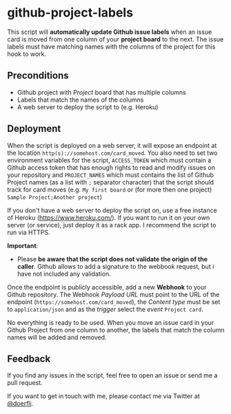 # github-project-labels

This script will __automatically update Github issue labels__ when an issue card is moved from one column of your __project board__ to the next. The issue labels must have matching names with the columns of the project for this hook to work.

## Preconditions

* Github project with _Project_ board that has multiple columns
* Labels that match the names of the columns
* A web server to deploy the script to (e.g. Heroku)

## Deployment

When the script is deployed on a web server, it will expose an endpoint at the location `http(s)://somehost.com/card_moved`. You also need to set two environment variables for the script, `ACCESS_TOKEN` which must contain a Github access token that has enough rights to read and modify issues on your repository and `PROJECT_NAMES` which must contains the list of Github Project names (as a list with `;` separator character) that the script should track for card moves (e.g. `My first board` or (for more then one project) `Sample Project;Another project`)

If you don't have a web server to deploy the script on, use a free instance of Heroku (https://www.heroku.com/). If you want to run it on your own server (or service), just deploy it as a rack app. I recommend the script to run via HTTPS.

__Important__:
* Please __be aware that the script does not validate the origin of the caller__. Github allows to add a signature to the webbook request, but i have not included any validation.

Once the endpoint is publicly accessible, add a new __Webhook__ to your Github repository. The Webhook _Payload URL_ must point to the URL of the endpoint (`https://somehost.com/card_moved`), the _Content type_ must be set to `application/json` and as the _trigger_ select the _event_ `Project card`.

No everything is ready to be used. When you move an issue card in your Github Project from one column to another, the labels that match the column names will be added and removed.

## Feedback

If you find any issues in the script, feel free to open an issue or send me a pull request.

If you want to get in touch with me, please contact me via Twitter at  [@doerfli](https://twitter.com/doerfli).
